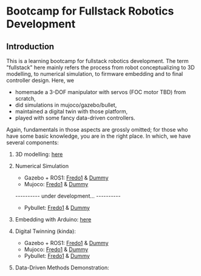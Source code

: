 # Bootcamp for Fullstack Robotics Development

## Introduction
This is a learning bootcamp for fullstack robotics development. The term "fullstack" here mainly refers the process from robot conceptualizing to 3D modelling, to numerical simulation, to firmware embedding and to final controller design. Here, we 
- homemade a 3-DOF manipulator with servos (FOC motor TBD) from scratch, 
- did simulations in mujoco/gazebo/bullet,
- maintained a digital twin with those platform,
- played with some fancy data-driven controllers.

Again, fundamentals in those aspects are grossly omitted; for those who have some basic knowledge, you are in the right place. In which, we have several components:

1. 3D modelling: [here](./fredo1/cad/)
2. Numerical Simulation
    - Gazebo + ROS1: [Fredo1](./fredo1/gazebo/) & [Dummy](./dummy/gazebo/README.md)
    - Mujoco: [Fredo1](./fredo1/mujoco/) & [Dummy](./dummy/mujoco/README.md)

    ---------- under development... ----------

    - Pybullet: [Fredo1](./fredo1/pybullet/) & [Dummy](./dummy/pybullet/README.md)
3. Embedding with Arduino: [here](./fredo1/firmware/README.md)
4. Digital Twinning (kinda):
    - Gazebo + ROS1: [Fredo1](./fredo1/gazebo/) & [Dummy](./dummy/gazebo/)
    - Mujoco: [Fredo1](./fredo1/mujoco/) & [Dummy](./dummy/mujoco/)
    - Pybullet: [Fredo1](./fredo1/pybullet/) & [Dummy](./dummy/pybullet/)
5. Data-Driven Methods Demonstration:
